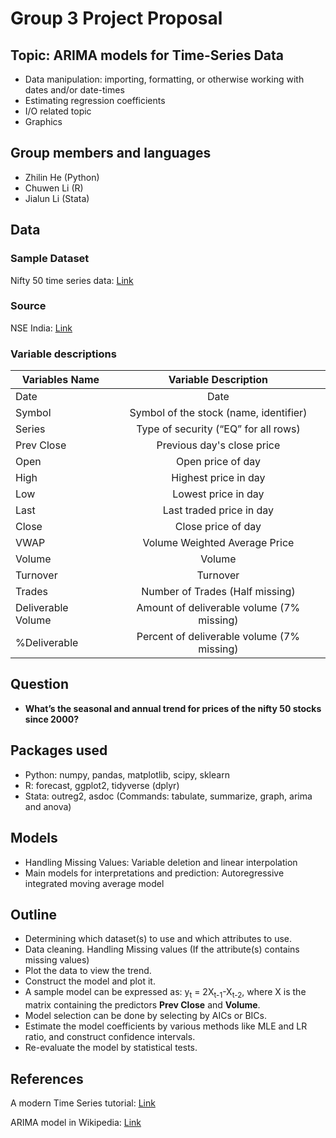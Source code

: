 # Group 3 Project Proposal

## Topic: ARIMA models for Time-Series Data 
 - Data manipulation: importing, formatting, or otherwise working with dates
and/or date-times
 - Estimating regression coefficients
 - I/O related topic
 - Graphics


## Group members and languages

 - Zhilin He (Python)
 - Chuwen Li (R)
 - Jialun Li (Stata)

## Data

### Sample Dataset

Nifty 50 time series data:
[Link](https://www.kaggle.com/rohanrao/nifty50-stock-market-data)

### Source

NSE India: [Link](https://www.nseindia.com/)

### Variable descriptions

| Variables Name   |Variable Description     |
| ------------- |:-------------:|
| Date   | Date               |
| Symbol | Symbol of the stock (name, identifier)  |
| Series | Type of security (“EQ” for all rows)   |
| Prev Close | Previous day's close price |
| Open | Open price of day |
| High | Highest price in day |
| Low | Lowest price in day |
| Last | Last traded price in day |
| Close | Close price of day |
| VWAP | Volume Weighted Average Price |
| Volume | Volume |
| Turnover | Turnover |
| Trades | Number of Trades (Half missing) |
| Deliverable Volume | Amount of deliverable volume (7\% missing) |
| \%Deliverable | Percent of deliverable volume (7\% missing) |
 
 
## Question
 
 - **What’s the seasonal and annual trend for prices of the nifty 50 stocks
 since 2000?**
 
## Packages used
 
 - Python: numpy, pandas, matplotlib, scipy, sklearn
 - R: forecast, ggplot2, tidyverse (dplyr)
 - Stata: outreg2, asdoc (Commands: tabulate, summarize, graph, arima and anova)

## Models

 - Handling Missing Values: Variable deletion and linear interpolation
 - Main models for interpretations and prediction: Autoregressive integrated
 moving average model

## Outline

 - Determining which dataset(s) to use and which attributes to use.
 - Data cleaning. Handling Missing values (If the attribute(s) contains missing
 values)
 - Plot the data to view the trend.
 - Construct the model and plot it.
 - A sample model can be expressed as: y<sub>t</sub> =
2X<sub>t-1</sub>-X<sub>t-2</sub>, where X is the matrix containing the
predictors **Prev Close** and **Volume**.
 - Model selection can be done by selecting by AICs or BICs.
 - Estimate the model coefficients by various methods like MLE and LR ratio,
 and construct confidence intervals.
 - Re-evaluate the model by statistical tests.
 
## References
 
A modern Time Series tutorial:
[Link](https://www.kaggle.com/rohanrao/a-modern-time-series-tutorial)
 
ARIMA model in Wikipedia:
[Link](https://en.wikipedia.org/wiki/Autoregressive_integrated_moving_average)

